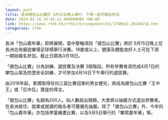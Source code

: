 ```yaml
---
layout: post
title: 長洲搶包山比賽於 5月15日晚上舉行　下周一起可報名參加
date: 2024-02-16 14:45:21.000000000 +08:00
link: https://news.rthk.hk/rthk/ch/component/k2/1740631-20240216.htm
categories: rthk
---
```


長洲「包山嘉年華」即將展開，當中壓軸項目「搶包山比賽」將於 5月15日晚上在長洲北帝廟遊樂場足球場舉行決賽。18歲或以上、健康及體能良好人士可在下周一開始報名參加，截止日期為3月18日。

「搶包山比賽」分為訓練、選拔賽及決賽 3個階段。所有參賽者須完成4月7日的攀包山架及防墮安全訓練，才可參加4月14日下午舉行的選拔賽。

由2016年起，累積取得任何三屆比賽冠軍的男女健兒，將成為搶包山比賽「王中王」或「后中后」寶座的得主。

「搶包山比賽」名額為200人。如人數超出限額，大會將以抽籤方式選出參賽者。在長洲居住、就業或就讀的報名者可獲優先抽籤。除了「搶包山比賽」外，今年的「包山嘉年華」亦包括學童繪畫比賽，以及5月5日舉行的「攀爬嘉年華」等。
